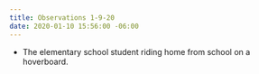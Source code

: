 ```yaml
---
title: Observations 1-9-20
date: 2020-01-10 15:56:00 -06:00
---
```


- The elementary school student riding home from school on a hoverboard.
